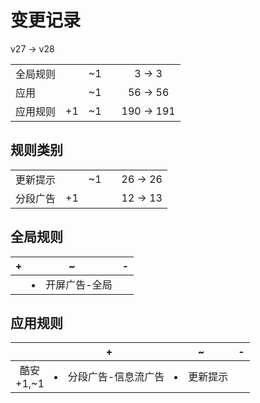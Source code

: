 # 变更记录

v27 -> v28

||||||
|-|:-:|:-:|:-:|:-:|
|全局规则||~1||3 -> 3|
|应用||~1||56 -> 56|
|应用规则|+1|~1||190 -> 191|

## 规则类别

||||||
|-|:-:|:-:|:-:|:-:|
|更新提示||~1||26 -> 26|
|分段广告|+1|||12 -> 13|

## 全局规则

|+|~|-|
|-|-|-|
||<li>开屏广告-全局||

## 应用规则

||+|~|-|
|:-:|-|-|-|
|酷安<br>+1,~1|<li>分段广告-信息流广告|<li>更新提示||
